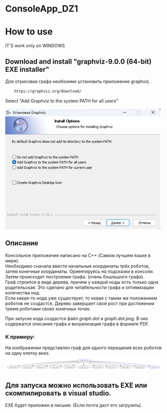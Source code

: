# ConsoleApp_DZ1
# How to use
IT'S work only on WINDOWS
## Download and install "graphviz-9.0.0 (64-bit) EXE installer"
Для отрисовки графа необхоимо установить приложение graphviz.

```bash
    https://graphviz.org/download/
```

Select "Add Graphviz to the system PATH for all users"\
\
![alt text](/images/install.png)
## Описание
Консольное приложение написано на C++ (Самом лучшем языке в мире).\
Необходимо сначала ввести начальные координаты трёх роботов, затем конечные координаты. Ориентируясь на подсказки в консоли.\
Затем происходит построение графа. (очень бошльшого графа). \
Граф строится в виде дерева, причем у каждой ноды есть только одна родительская. Это сделано для читабельности графа и оптимизации количества нод.\
Если какая-то нода уже существует, то новая с таким же положением роботов не создастся.
Дерево завершает свой рост при достижении тремя роботами своих конечных точек.

При запуске кода создастся файл *graph.dot* и *graph.dot.png*. В них содержатся описание графа и визуализация графа в формате PDF. 
### К примеру: 
На изображении представлен граф для одного перещения всех роботов на одну клетку вниз. 
![alt text](/images/graph.png)

## Для запуска можно использовать EXE или скомпилировать в visual studio. 
EXE будет приложен в письме. (Если почта даст его загрузить). 
 
